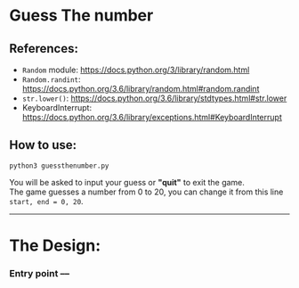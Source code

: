 # Guess The number
## References:
- `Random` module: 	https://docs.python.org/3/library/random.html
- `Random.randint`: 	https://docs.python.org/3.6/library/random.html#random.randint
- `str.lower()`: 		https://docs.python.org/3.6/library/stdtypes.html#str.lower
- KeyboardInterrupt:		https://docs.python.org/3.6/library/exceptions.html#KeyboardInterrupt

## How to use:
`python3 guessthenumber.py`

You will be asked to input your guess or **"quit"** to exit the game.
<br>The game guesses a number from 0 to 20, you can change it from this line `start, end = 0, 20`.

<hr>

# The Design:
### Entry point ––
